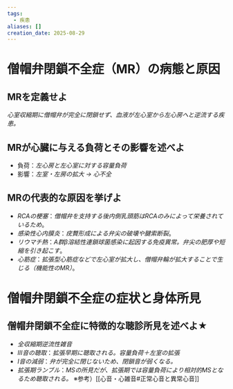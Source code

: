 ```yaml
---
tags:
  - 疾患
aliases: []
creation_date: 2025-08-29
---
```

# 僧帽弁閉鎖不全症（MR）の病態と原因
## MRを定義せよ
*心室収縮期に僧帽弁が完全に閉鎖せず、血液が左心室から左心房へと逆流する疾患。*

## MRが心臓に与える負荷とその影響を述べよ
- 負荷：*左心房と左心室に対する容量負荷*
- 影響：*左室・左房の拡大 → 心不全*

## MRの代表的な原因を挙げよ
- *RCAの梗塞*：*僧帽弁を支持する後内側乳頭筋はRCAのみによって栄養されているため*。
- *感染性心内膜炎*：*疣贅形成による弁尖の破壊や腱索断裂*。
- *リウマチ熱*：*A群β溶結性連鎖球菌感染に起因する免疫異常。弁尖の肥厚や短縮を引き起こす*。
- *心筋症*：*拡張型心筋症などで左心室が拡大し、僧帽弁輪が拡大することで生じる（機能性のMR）*。

# 僧帽弁閉鎖不全症の症状と身体所見

## 僧帽弁閉鎖不全症に特徴的な聴診所見を述べよ★
- *全収縮期逆流性雑音*
- *III音の聴取*：*拡張早期に聴取される。容量負荷＋左室の拡張*
- *I音の減弱*：*弁が完全に閉じないため、閉鎖音が弱くなる。*
- *拡張期ランブル*：*MSの所見だが、拡張期では容量負荷により相対的MSとなるため聴取される。*
※参考）[[心音・心雑音#正常心音と異常心音]]